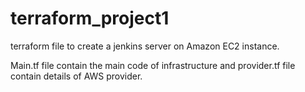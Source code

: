# terraform_project1

terraform file to create a jenkins server on Amazon EC2 instance.

Main.tf file contain the main code of infrastructure and provider.tf file contain details of AWS provider. 
